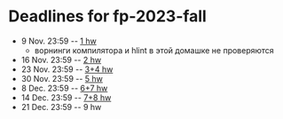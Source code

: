 # Deadlines for fp-2023-fall

- 9 Nov. 23:59 -- [1 hw](https://github.com/pluralia/fp-fall-2023/blob/hw1/hw1.hs)
   - ворнинги компилятора и hlint в этой домашке не проверяются
- 16 Nov. 23:59 -- [2 hw](https://github.com/pluralia/fp-fall-2023/blob/hw2/hw2.hs)
- 23 Nov. 23:59 -- [3+4 hw](https://github.com/pluralia/fp-fall-2023/tree/hw3+4)
- 30 Nov. 23:59 -- [5 hw](https://github.com/pluralia/fp-fall-2023/blob/hw5/hw5.hs)
- 8 Dec. 23:59 -- [6+7 hw](https://github.com/pluralia/fp-fall-2023/tree/hw6+7)
- 14 Dec. 23:59 -- [7+8 hw](https://github.com/pluralia/fp-fall-2023/tree/hw7+8)
- 21 Dec. 23:59 -- 9 hw
